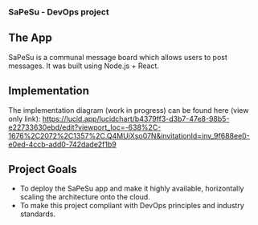 ### SaPeSu - DevOps project

## The App

SaPeSu is a communal message board which allows users to post messages. It was built using Node.js + React.

## Implementation

The implementation diagram (work in progress) can be found here (view only link):
https://lucid.app/lucidchart/b4379ff3-d3b7-47e8-98b5-e22733630ebd/edit?viewport_loc=-638%2C-1676%2C2072%2C1357%2C.Q4MUjXso07N&invitationId=inv_9f688ee0-e0ed-4ccb-add0-742dade2f1b9

## Project Goals

- To deploy the SaPeSu app and make it highly available, horizontally scaling the architecture onto the cloud.
- To make this project compliant with DevOps principles and industry standards.

